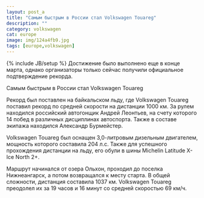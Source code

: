 ```yaml
---
layout: post_a
title: "Самым быстрым в России стал Volkswagen Touareg"
description: ""
category: volkswagen
cat: europe
image: img/124a4fb9.jpg
tags: [europe,volkswagen]
---
```

{% include JB/setup %}
Достижение было выполнено еще в конце марта, однако организаторы только сейчас получили официальное подтверждение рекорда.<!-- more -->

Самым быстрым в России стал Volkswagen Touareg

Рекорд был поставлен на байкальском льду, где Volkswagen Touareg поставил рекорд по средней скорости на дистанции 1000 км. За рулем находился российский автогонщик Андрей Леонтьев, на счету которого 14 побед в различных дисциплинах автоспорта. Также в составе экипажа находился Александр Бурмейстер.

Volkswagen Touareg был оснащен 3,0-литровым дизельным двигателем, мощность которого составила 204 л.с. Также для успешного прохождения дистанции на льду, его обули в шины Michelin Latitude X-Ice North 2+.

Маршрут начинался от озера Ольхон, проходил до поселка Нижнеангарск, а потом возвращался к месту старта.  В общей сложности, дистанция составила 1037 км. Volkswagen Touareg преодолел их за 19 часов и 16 минут со средней скоростью 69 км/ч.
